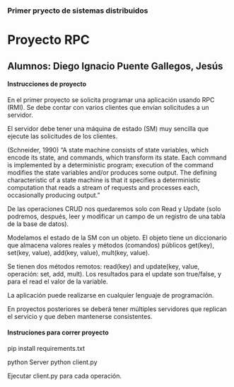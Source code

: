 ### Primer pryecto de sistemas distribuidos
# Proyecto RPC
## Alumnos: Diego Ignacio Puente Gallegos, Jesús 

#### Instrucciones de proyecto
En el primer proyecto se solicita programar una aplicación usando RPC (RMI). Se debe contar con varios clientes que envían solicitudes a un servidor.

El servidor debe tener una máquina de estado (SM) muy sencilla que ejecute las solicitudes de los clientes.

(Schneider, 1990) “A state machine consists of state variables, which encode its state, and commands, which transform its state. Each command is implemented by a deterministic program; execution of the command modifies the state variables and/or produces some output. The defining characteristic of a state machine is that it specifies a deterministic computation that reads a stream of requests and processes each, occasionally producing output.”

De las operaciones CRUD nos quedaremos solo con Read y Update (solo podremos, después, leer y modificar un campo de un registro de una tabla de la base de datos).

Modelamos el estado de la SM con un objeto. El objeto tiene un diccionario que almacena valores reales y métodos (comandos) públicos get(key), set(key, value), add(key, value), mult(key, value).

Se tienen dos métodos remotos: read(key) and update(key, value, operación: set, add, mult). Los resultados para el update son true/false, y para el read el valor de la variable.

La aplicación puede realizarse en cualquier lenguaje de programación.

En proyectos posteriores se deberá tener múltiples servidores que replican el servicio y que deben mantenerse consistentes.


#### Instruciones para correr proyecto
pip install requirements.txt

python Server
python client.py

Ejecutar client.py para cada operación.